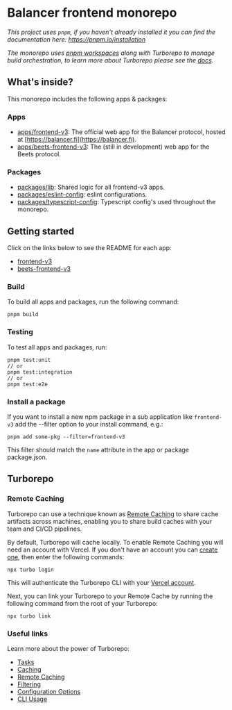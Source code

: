 # Balancer frontend monorepo

_This project uses `pnpm`, if you haven't already installed it you can find the documentation here:
https://pnpm.io/installation_

_The monorepo uses [pnpm workspaces](https://pnpm.io/workspaces) along with Turborepo to manage
build orchestration, to learn more about Turborepo please see the
[docs](https://turbo.build/repo/docs)._

## What's inside?

This monorepo includes the following apps & packages:

### Apps

- [apps/frontend-v3](https://github.com/balancer/frontend-monorepo/tree/main/apps/frontend-v3): The
  official web app for the Balancer protocol, hosted at [https://balancer.fi](https://balancer.fi).
- [apps/beets-frontend-v3](https://github.com/balancer/frontend-monorepo/tree/main/apps/beets-frontend-v3):
  The (still in development) web app for the Beets protocol.

### Packages

- [packages/lib](https://github.com/balancer/frontend-monorepo/tree/main/packages/lib): Shared logic
  for all frontend-v3 apps.
- [packages/eslint-config](https://github.com/balancer/frontend-monorepo/tree/main/packages/eslint-config):
  eslint configurations.
- [packages/typescript-config](https://github.com/balancer/frontend-monorepo/tree/main/packages/typescript-config):
  Typescript config's used throughout the monorepo.

## Getting started

Click on the links below to see the README for each app:

- [frontend-v3](https://github.com/balancer/frontend-monorepo/tree/main/apps/frontend-v3/README.md)
- [beets-frontend-v3](https://github.com/balancer/frontend-monorepo/tree/main/apps/beets-frontend-v3/README.md)

### Build

To build all apps and packages, run the following command:

```
pnpm build
```

### Testing

To test all apps and packages, run:

```
pnpm test:unit
// or
pnpm test:integration
// or
pnpm test:e2e
```

### Install a package

If you want to install a new npm package in a sub application like `frontend-v3` add the --filter
option to your install command, e.g.:

```
pnpm add some-pkg --filter=frontend-v3
```

This filter should match the `name` attribute in the app or package package.json.

## Turborepo

### Remote Caching

Turborepo can use a technique known as
[Remote Caching](https://turbo.build/repo/docs/core-concepts/remote-caching) to share cache
artifacts across machines, enabling you to share build caches with your team and CI/CD pipelines.

By default, Turborepo will cache locally. To enable Remote Caching you will need an account with
Vercel. If you don't have an account you can [create one](https://vercel.com/signup), then enter the
following commands:

```
npx turbo login
```

This will authenticate the Turborepo CLI with your
[Vercel account](https://vercel.com/docs/concepts/personal-accounts/overview).

Next, you can link your Turborepo to your Remote Cache by running the following command from the
root of your Turborepo:

```
npx turbo link
```

### Useful links

Learn more about the power of Turborepo:

- [Tasks](https://turbo.build/repo/docs/core-concepts/monorepos/running-tasks)
- [Caching](https://turbo.build/repo/docs/core-concepts/caching)
- [Remote Caching](https://turbo.build/repo/docs/core-concepts/remote-caching)
- [Filtering](https://turbo.build/repo/docs/core-concepts/monorepos/filtering)
- [Configuration Options](https://turbo.build/repo/docs/reference/configuration)
- [CLI Usage](https://turbo.build/repo/docs/reference/command-line-reference)
